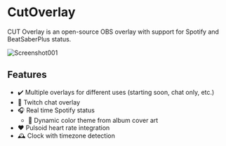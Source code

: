 # CutOverlay
 CUT Overlay is an open-source OBS overlay with support for Spotify and BeatSaberPlus status.

![Screenshot001](https://github.com/Marakusa/CutOverlay/assets/29477753/69ff57ae-e345-4846-8945-30ad603374e2)

## Features
- ✔️ Multiple overlays for different uses (starting soon, chat only, etc.)
- 💬 Twitch chat overlay
- 🎧 Real time Spotify status
  - 🎨 Dynamic color theme from album cover art
- ❤️ Pulsoid heart rate integration
- 🕰️ Clock with timezone detection
